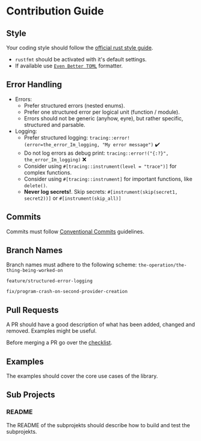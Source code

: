 # Contribution Guide

## Style

Your coding style should follow the [official rust style guide](https://doc.rust-lang.org/nightly/style-guide/).

* `rustfmt` should be activated with it's default settings.
* If available use [`Even Better TOML`](https://marketplace.visualstudio.com/items?itemName=tamasfe.even-better-toml) formatter.


## Error Handling

* Errors:
  * Prefer structured errors (nested enums).
  * Prefer one structured error per logical unit (function / module).
  * Errors should not be generic (anyhow, eyre), but rather specific, structured and parsable.
* Logging:
  * Prefer structured logging: `tracing::error!(error=the_error_Im_logging, "My error message")` ✔️
  * Do not log errors as debug print: `tracing::error!("{:?}", the_error_Im_logging)` ❌
  * Consider using `#[tracing::instrument(level = "trace")]` for complex functions.
  * Consider using `#[tracing::instrument]` for important functions, like `delete()`.
  * **Never log secrets!**. Skip secrets: `#[instrument(skip(secret1, secret2))]` or `#[instrument(skip_all)]`


## Commits

Commits must follow [Conventional Commits](https://www.conventionalcommits.org/en/v1.0.0/) guidelines.


## Branch Names

Branch names must adhere to the following scheme: `the-operation/the-thing-being-worked-on`

```
feature/structured-error-logging
```
```
fix/program-crash-on-second-provider-creation
```


## Pull Requests

A PR should have a good description of what has been added, changed and removed. Examples might be useful.

Before merging a PR go over the [checklist](.github/PULL_REQUEST_TEMPLATE/default.md).


## Examples

The examples should cover the core use cases of the library.


## Sub Projects

### README

The README of the subprojekts should describe how to build and test the subprojekts.

